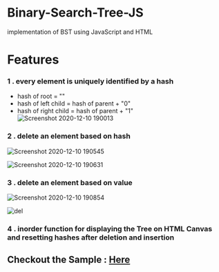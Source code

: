 # Binary-Search-Tree-JS
implementation of BST using JavaScript and HTML

# Features
### 1 . every element is uniquely identified by a hash
 * hash of root = ""
 * hash of left child = hash of parent + "0"
 * hash of right child = hash of parent + "1"
![Screenshot 2020-12-10 190013](https://user-images.githubusercontent.com/66527924/101778558-068ca080-3b1a-11eb-95da-df20aa687dc5.png)


### 2 . delete an element based on hash
![Screenshot 2020-12-10 190545](https://user-images.githubusercontent.com/66527924/101779196-ef01e780-3b1a-11eb-90da-2507d8aabac6.png)

![Screenshot 2020-12-10 190631](https://user-images.githubusercontent.com/66527924/101779200-f0331480-3b1a-11eb-8151-07d9e57bc9aa.png)


### 3 . delete an element based on value
![Screenshot 2020-12-10 190854](https://user-images.githubusercontent.com/66527924/101779454-4dc76100-3b1b-11eb-84a8-13dbd49224ff.png)

![del](https://user-images.githubusercontent.com/66527924/101779456-4e5ff780-3b1b-11eb-9b38-32c67c4f9074.png)


### 4 . inorder function for displaying the Tree on HTML Canvas and resetting hashes after deletion and insertion

## Checkout the Sample : [Here](https://binary-search-tree-js.herokuapp.com/)
